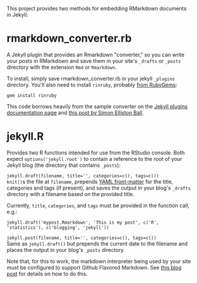 This project provides two methods for embedding RMarkdown documents in Jekyll:

rmarkdown_converter.rb
======================
A Jekyll plugin that provides an Rmarkdown "converter," so you can write your posts in RMarkdown and save them in your site's `_drafts` or `_posts` directory with the extension `Rmd` or `Rmarkdown`.

To install, simply save rmarkdown_converter.rb in your jekyll `_plugins` directory. You'll also need to install `rinruby`, probably [from RubyGems](http://rubygems.org/gems/rinruby): 

```
gem install rinruby
```

This code borrows heavily from the sample converter on the [Jekyll plugins documentation page](http://jekyllrb.com/docs/plugins/) and [this post by Simon Elliston Ball](http://www.simonellistonball.com/technology/embedding-rmarkdown-in-jekyll-blog/).

jekyll.R
========
Provides two R functions intended for use from the RStudio console. Both expect `options('jekyll.root')` to contain a reference to the root of your Jekyll blog (the directory that contains `_posts`):

`jekyll.draft(filename, title='', categories=c(), tags=c())`  
`knit()`s the file at `filename`, prepends [YAML front-matter](http://jekyllrb.com/docs/frontmatter/) for the title, categories and tags (if present), and saves the output in your blog's `_drafts` directory with a filename based on the provided title.

Currently, `title`, `categories`, and `tags` must be provided in the function call, e.g.:
```
jekyll.draft('mypost.Rmarkdown', 'This is my post', c('R', 'statistics'), c('blogging', 'jekyll'))
```

`jekyll.post(filename, title='', categories=c(), tags=c())`  
Same as `jekyll.draft()` but prepends the current date to the filename and places the output in your blog's `_posts` directory.

Note that, for this to work, the markdown interpreter being used by your site must be configured to support Github Flavored Markdown. See [this blog post](http://simonvanderveldt.nl/jekyll-github-flavored-markdown-and-footnotes/) for details on how to do this.
